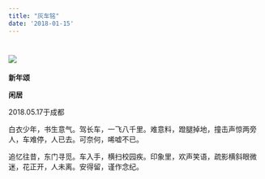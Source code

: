 ```yaml
---
title: "灰车铭"
date: '2018-01-15'
---
```

# ![](/images/heshui.jpg)
  
  **新年颂**
  
  **闲居**
  

2018.05.17于成都

白衣少年，书生意气。驾长车，一飞八千里。难意料，蹬腿掉地，撞击声惊两旁人，车难停，人已去。可奈何，唏嘘不已。

追忆往昔，东门寻觅。车入手，横扫校园疾。印象里，欢声笑语，疏影横斜眼微迷，花正开，人未离。安得留，谨作念纪。 
